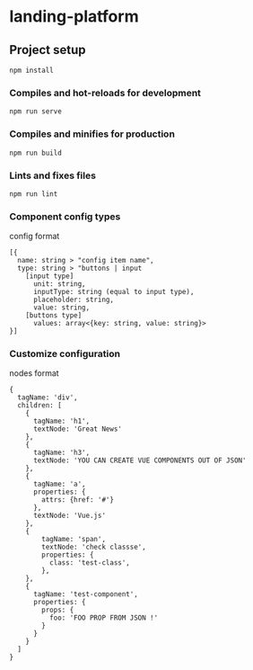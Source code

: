# landing-platform

## Project setup
```
npm install
```

### Compiles and hot-reloads for development
```
npm run serve
```

### Compiles and minifies for production
```
npm run build
```

### Lints and fixes files
```
npm run lint
```

### Component config types
config format
```
[{
  name: string > "config item name",
  type: string > "buttons | input
    [input type]
      unit: string,
      inputType: string (equal to input type),
      placeholder: string,
      value: string,
    [buttons type]
      values: array<{key: string, value: string}>
}]  
```
### Customize configuration
nodes format
```
{
  tagName: 'div',
  children: [
    {
      tagName: 'h1',
      textNode: 'Great News'
    },
    {
      tagName: 'h3',
      textNode: 'YOU CAN CREATE VUE COMPONENTS OUT OF JSON'
    },         
    {
      tagName: 'a',
      properties: {
        attrs: {href: '#'}
      },
      textNode: 'Vue.js'
    },
    {
        tagName: 'span',
        textNode: 'check classse',
        properties: {
          class: 'test-class',
        },
    },
    {
      tagName: 'test-component',
      properties: {
        props: {
          foo: 'FOO PROP FROM JSON !'
        }
      }
    }
  ]
}
```
